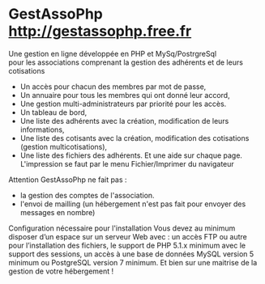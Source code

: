 GestAssoPhp  http://gestassophp.free.fr
=======================================

Une gestion en ligne développée en  PHP et MySq/PostrgreSql  
pour les associations comprenant la gestion des adhérents et de leurs cotisations 

- Un accès pour chacun des membres par mot de passe,
- Un annuaire pour tous les membres qui ont donné leur accord,
- Une gestion multi-administrateurs par priorité pour les accès.
- Un tableau de bord,
- Une liste des adhérents avec la création, modification de leurs informations,
- Une liste des cotisants avec la création, modification des cotisations (gestion multicotisations),
- Une liste des fichiers des adhérents.
Et une aide sur chaque page.
L'impression se faut par le menu Fichier/Imprimer du navigateur

Attention GestAssoPhp ne fait pas :
- la gestion des comptes de l'association.
- l'envoi de mailling (un hébergement n'est pas fait pour envoyer des messages en nombre)

Configuration nécessaire pour l'installation
Vous devez au minimum disposer d’un espace sur un serveur Web avec : 
 un accès FTP ou autre pour l’installation des fichiers,
 le support de PHP 5.1.x  minimum avec le support des sessions, 
 un accès à une base de données MySQL version 5 minimum ou PostgreSQL version 7 minimum.
Et bien sur une maitrise de la gestion de votre hébergement !



